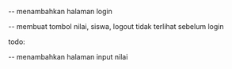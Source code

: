 -- menambahkan halaman login

-- membuat tombol nilai, siswa, logout tidak terlihat sebelum login

todo:

-- menambahkan halaman input nilai
